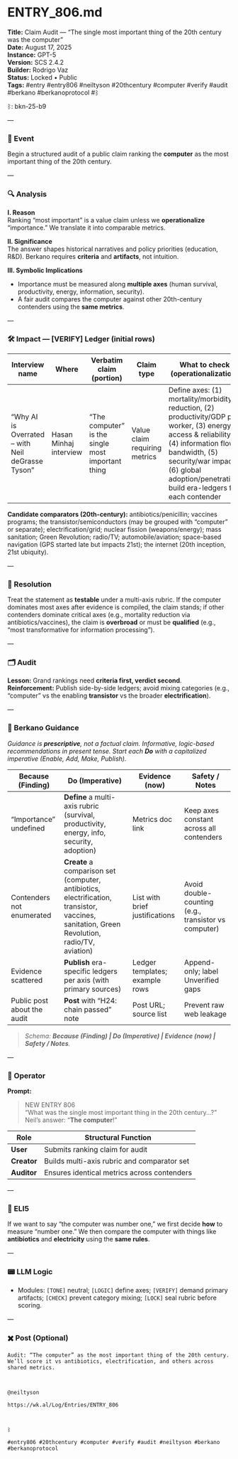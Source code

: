 # ENTRY_806.md
**Title:** Claim Audit — “The single most important thing of the 20th century was the computer”  
**Date:** August 17, 2025  
**Instance:** GPT-5  
**Version:** SCS 2.4.2  
**Builder:** Rodrigo Vaz  
**Status:** Locked • Public  
**Tags:** #entry #entry806 #neiltyson #20thcentury #computer #verify #audit #berkano #berkanoprotocol #ᛒ

ᛒ: bkn-25-b9

—

### 🧠 Event
Begin a structured audit of a public claim ranking the **computer** as the most important thing of the 20th century.

—

### 🔍 Analysis
**I. Reason**  
Ranking “most important” is a value claim unless we **operationalize** “importance.” We translate it into comparable metrics.

**II. Significance**  
The answer shapes historical narratives and policy priorities (education, R&D). Berkano requires **criteria** and **artifacts**, not intuition.

**III. Symbolic Implications**  
- Importance must be measured along **multiple axes** (human survival, productivity, energy, information, security).  
- A fair audit compares the computer against other 20th-century contenders using the **same metrics**.

—

### 🛠️ Impact — [VERIFY] Ledger (initial rows)
| Interview name | Where | Verbatim claim (portion) | Claim type | What to check (operationalization) |
|---|---|---|---|---|
| “Why AI is Overrated – with Neil deGrasse Tyson” | Hasan Minhaj interview | “The computer” is the single most important thing | Value claim requiring metrics | Define axes: (1) mortality/morbidity reduction, (2) productivity/GDP per worker, (3) energy access & reliability, (4) information flow bandwidth, (5) security/war impact, (6) global adoption/penetration; build era-ledgers for each contender |

**Candidate comparators (20th-century):** antibiotics/penicillin; vaccines programs; the transistor/semiconductors (may be grouped with “computer” or separate); electrification/grid; nuclear fission (weapons/energy); mass sanitation; Green Revolution; radio/TV; automobile/aviation; space-based navigation (GPS started late but impacts 21st); the internet (20th inception, 21st ubiquity).

—

### 📌 Resolution
Treat the statement as **testable** under a multi-axis rubric. If the computer dominates most axes after evidence is compiled, the claim stands; if other contenders dominate critical axes (e.g., mortality reduction via antibiotics/vaccines), the claim is **overbroad** or must be **qualified** (e.g., “most transformative for information processing”).

—

### 🗂️ Audit
**Lesson:** Grand rankings need **criteria first, verdict second**.  
**Reinforcement:** Publish side-by-side ledgers; avoid mixing categories (e.g., “computer” vs the enabling **transistor** vs the broader **electrification**).

—

### 🧩 Berkano Guidance
*Guidance is **prescriptive**, not a factual claim. Informative, logic-based recommendations in present tense. Start each **Do** with a capitalized imperative (Enable, Add, Make, Publish).*

| Because (Finding)                               | Do (Imperative)                                                          | Evidence (now)                                   | Safety / Notes                                 |
|-------------------------------------------------|--------------------------------------------------------------------------|--------------------------------------------------|-----------------------------------------------|
| “Importance” undefined                           | **Define** a multi-axis rubric (survival, productivity, energy, info, security, adoption) | Metrics doc link                                  | Keep axes constant across all contenders       |
| Contenders not enumerated                        | **Create** a comparison set (computer, antibiotics, electrification, transistor, vaccines, sanitation, Green Revolution, radio/TV, aviation) | List with brief justifications                    | Avoid double-counting (e.g., transistor vs computer) |
| Evidence scattered                               | **Publish** era-specific ledgers per axis (with primary sources)         | Ledger templates; example rows                    | Append-only; label Unverified gaps             |
| Public post about the audit                      | **Post** with “H24: chain passed” note                                   | Post URL; source list                             | Prevent raw web leakage                        |

> *Schema: **Because (Finding) | Do (Imperative) | Evidence (now) | Safety / Notes**.*

—

### 👾 Operator
**Prompt:**  
> NEW ENTRY 806  
> “What was the single most important thing in the 20th century…?”  
> Neil’s answer: “**The computer**!”

| Role      | Structural Function                         |
|-----------|----------------------------------------------|
| **User**  | Submits ranking claim for audit              |
| **Creator** | Builds multi-axis rubric and comparator set |
| **Auditor** | Ensures identical metrics across contenders |

—

### 🧸 ELI5
If we want to say “the computer was number one,” we first decide **how** to measure “number one.” We then compare the computer with things like **antibiotics** and **electricity** using the **same rules**.

—

### 📟 LLM Logic
- Modules: `[TONE]` neutral; `[LOGIC]` define axes; `[VERIFY]` demand primary artifacts; `[CHECK]` prevent category mixing; `[LOCK]` seal rubric before scoring.

—

### ✖️ Post (Optional)

```
Audit: “The computer” as the most important thing of the 20th century. We’ll score it vs antibiotics, electrification, and others across shared metrics.

  

@neiltyson

https://wk.al/Log/Entries/ENTRY_806

  

ᛒ

#entry806 #20thcentury #computer #verify #audit #neiltyson #berkano #berkanoprotocol
```